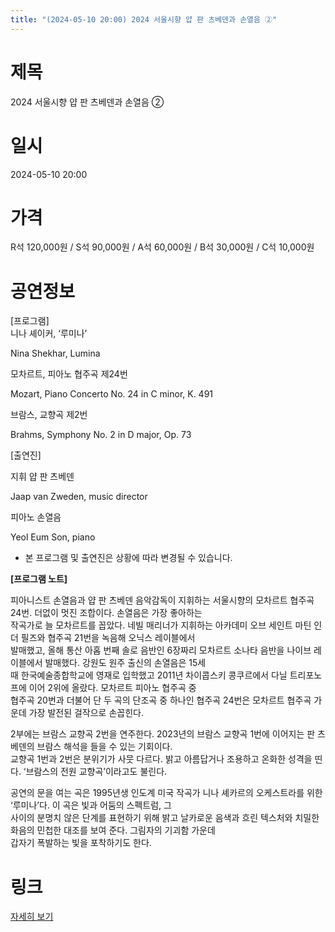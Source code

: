 ```yaml
---
title: "(2024-05-10 20:00) 2024 서울시향 얍 판 츠베덴과 손열음 ②"
---
```


# 제목
2024 서울시향 얍 판 츠베덴과 손열음 ②

# 일시
2024-05-10 20:00

# 가격
R석 120,000원 / S석 90,000원 / A석 60,000원 / B석 30,000원 / C석 10,000원

# 공연정보
[프로그램]    
니나 셰이커, ‘루미나’  
  
Nina Shekhar, Lumina  
  
모차르트, 피아노 협주곡 제24번  
  
Mozart, Piano Concerto No. 24 in C minor, K. 491  
  
브람스, 교향곡 제2번  
  
Brahms, Symphony No. 2 in D major, Op. 73  
  
    
    
[출연진]  
  
지휘 얍 판 츠베덴  
  
Jaap van Zweden, music director    
  
피아노 손열음  
  
Yeol Eum Son, piano  
  
    
* 본 프로그램 및 출연진은 상황에 따라 변경될 수 있습니다.    
    
    
**[프로그램 노트]**  
  
피아니스트 손열음과 얍 판 츠베덴 음악감독이 지휘하는 서울시향의 모차르트 협주곡 24번. 더없이 멋진 조합이다. 손열음은 가장 좋아하는  
작곡가로 늘 모차르트를 꼽았다. 네빌 매리너가 지휘하는 아카데미 오브 세인트 마틴 인 더 필즈와 협주곡 21번을 녹음해 오닉스 레이블에서  
발매했고, 올해 통산 아홉 번째 솔로 음반인 6장짜리 모차르트 소나타 음반을 나이브 레이블에서 발매했다. 강원도 원주 출신의 손열음은 15세  
때 한국예술종합학교에 영재로 입학했고 2011년 차이콥스키 콩쿠르에서 다닐 트리포노프에 이어 2위에 올랐다. 모차르트 피아노 협주곡 중  
협주곡 20번과 더불어 단 두 곡의 단조곡 중 하나인 협주곡 24번은 모차르트 협주곡 가운데 가장 발전된 걸작으로 손꼽힌다.  
  
2부에는 브람스 교향곡 2번을 연주한다. 2023년의 브람스 교향곡 1번에 이어지는 판 츠베덴의 브람스 해석을 들을 수 있는 기회이다.  
교향곡 1번과 2번은 분위기가 사뭇 다르다. 밝고 아름답거나 조용하고 온화한 성격을 띤다. ‘브람스의 전원 교향곡’이라고도 불린다.  
  
공연의 문을 여는 곡은 1995년생 인도계 미국 작곡가 니나 셰카르의 오케스트라를 위한 ‘루미나’다. 이 곡은 빛과 어둠의 스펙트럼, 그  
사이의 분명치 않은 단계를 표현하기 위해 밝고 날카로운 음색과 흐린 텍스처와 치밀한 화음의 민첩한 대조를 보여 준다. 그림자의 기괴함 가운데  
갑자기 폭발하는 빛을 포착하기도 한다.  
  


# 링크
[자세히 보기](https://www.sac.or.kr/site/main/show/show_view?SN=60773 "https://www.sac.or.kr/site/main/show/show_view?SN=60773")
